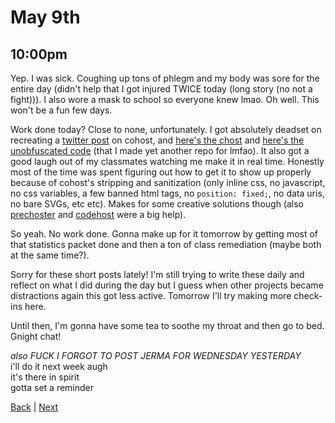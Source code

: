 # May 9th
<!--
Idea: youtube quiz show where you read out the title and guess which youtuber uploaded it
writing it down here cuz why not
-->

## 10:00pm
Yep. I was sick. Coughing up tons of phlegm and my body was sore for the entire day (didn't help that I got injured TWICE today (long story (no not a fight))). I also wore a mask to school so everyone knew lmao. Oh well. This won't be a fun few days.

Work done today? Close to none, unfortunately. I got absolutely deadset on recreating a [twitter post](https://twitter.com/Phantom_TheGame/1772750632958427149) on cohost, and [here's the chost](https://cohost.org/Spax/post/5900515-as-a-way-to-enco) and [here's the unobfuscated code](https://github.com/SpiritAxolotl/Chosts/blob/main/chosts/gen-z/) (that I made yet another repo for lmfao). It also got a good laugh out of my classmates watching me make it in real time. Honestly most of the time was spent figuring out how to get it to show up properly because of cohost's stripping and sanitization (only inline css, no javascript, no css variables, a few banned html tags, no `position: fixed;`, no data uris, no bare SVGs, etc etc). Makes for some creative solutions though (also [prechoster](https://cloudwithlightning.net/random/chostin/prechoster/) and [codehost](https://codehost.wavebeem.com/) were a big help).

So yeah. No work done. Gonna make up for it tomorrow by getting most of that statistics packet done and then a ton of class remediation (maybe both at the same time?).

Sorry for these short posts lately! I'm still trying to write these daily and reflect on what I did during the day but I guess when other projects became distractions again this got less active. Tomorrow I'll try making more check-ins here.

Until then, I'm gonna have some tea to soothe my throat and then go to bed. Gnight chat!

*also FUCK I FORGOT TO POST JERMA FOR WEDNESDAY YESTERDAY*  
i'll do it next week augh  
it's there in spirit  
gotta set a reminder  

[Back](./8.md) | [Next](./10.md)
